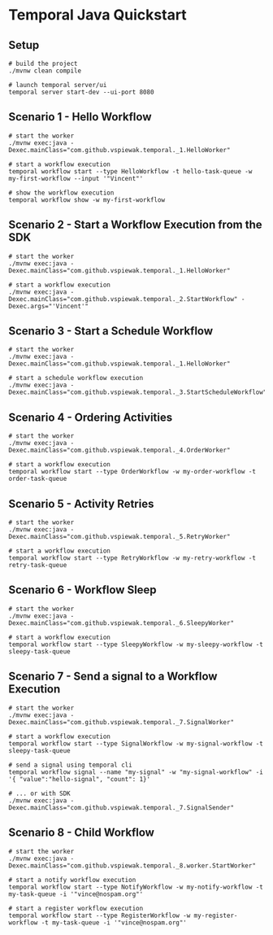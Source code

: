 # Temporal Java Quickstart

## Setup

    # build the project
    ./mvnw clean compile
    
    # launch temporal server/ui
    temporal server start-dev --ui-port 8080


## Scenario 1 - Hello Workflow
    
    # start the worker
    ./mvnw exec:java -Dexec.mainClass="com.github.vspiewak.temporal._1.HelloWorker"

    # start a workflow execution
    temporal workflow start --type HelloWorkflow -t hello-task-queue -w my-first-workflow --input '"Vincent"'

    # show the workflow execution
    temporal workflow show -w my-first-workflow


## Scenario 2 - Start a Workflow Execution from the SDK
    
    # start the worker
    ./mvnw exec:java -Dexec.mainClass="com.github.vspiewak.temporal._1.HelloWorker"

    # start a workflow execution
    ./mvnw exec:java -Dexec.mainClass="com.github.vspiewak.temporal._2.StartWorkflow" -Dexec.args="'Vincent'"


## Scenario 3 - Start a Schedule Workflow
    
    # start the worker
    ./mvnw exec:java -Dexec.mainClass="com.github.vspiewak.temporal._1.HelloWorker"

    # start a schedule workflow execution
    ./mvnw exec:java -Dexec.mainClass="com.github.vspiewak.temporal._3.StartScheduleWorkflow"


## Scenario 4 - Ordering Activities

    # start the worker
    ./mvnw exec:java -Dexec.mainClass="com.github.vspiewak.temporal._4.OrderWorker"

    # start a workflow execution
    temporal workflow start --type OrderWorkflow -w my-order-workflow -t order-task-queue


## Scenario 5 - Activity Retries

    # start the worker
    ./mvnw exec:java -Dexec.mainClass="com.github.vspiewak.temporal._5.RetryWorker"

    # start a workflow execution
    temporal workflow start --type RetryWorkflow -w my-retry-workflow -t retry-task-queue


## Scenario 6 - Workflow Sleep
    
    # start the worker
    ./mvnw exec:java -Dexec.mainClass="com.github.vspiewak.temporal._6.SleepyWorker"

    # start a workflow execution
    temporal workflow start --type SleepyWorkflow -w my-sleepy-workflow -t sleepy-task-queue


## Scenario 7 - Send a signal to a Workflow Execution

    # start the worker
    ./mvnw exec:java -Dexec.mainClass="com.github.vspiewak.temporal._7.SignalWorker"

    # start a workflow execution
    temporal workflow start --type SignalWorkflow -w my-signal-workflow -t sleepy-task-queue
    
    # send a signal using temporal cli
    temporal workflow signal --name "my-signal" -w "my-signal-workflow" -i '{ "value":"hello-signal", "count": 1}'

    # ... or with SDK
    ./mvnw exec:java -Dexec.mainClass="com.github.vspiewak.temporal._7.SignalSender"


## Scenario 8 - Child Workflow

    # start the worker
    ./mvnw exec:java -Dexec.mainClass="com.github.vspiewak.temporal._8.worker.StartWorker"

    # start a notify workflow execution
    temporal workflow start --type NotifyWorkflow -w my-notify-workflow -t my-task-queue -i '"vince@nospam.org"'
    
    # start a register workflow execution
    temporal workflow start --type RegisterWorkflow -w my-register-workflow -t my-task-queue -i '"vince@nospam.org"'
        
    